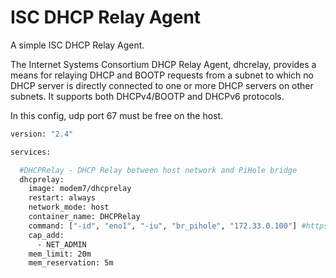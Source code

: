 # ISC DHCP Relay Agent

A simple ISC DHCP Relay Agent.

The Internet Systems Consortium DHCP Relay Agent, dhcrelay, provides a means for relaying DHCP and BOOTP requests from a subnet to which no DHCP server is directly connected to one or more DHCP servers on other subnets. It supports both DHCPv4/BOOTP and DHCPv6 protocols. 

In this config, udp port 67 must be free on the host.

```bash
version: "2.4"

services:

  #DHCPRelay - DHCP Relay between host network and PiHole bridge
  dhcprelay:
    image: modem7/dhcprelay
    restart: always
    network_mode: host
    container_name: DHCPRelay
    command: ["-id", "eno1", "-iu", "br_pihole", "172.33.0.100"] #https://fedoramagazine.org/build-network-bridge-fedora/
    cap_add:
      - NET_ADMIN
    mem_limit: 20m
    mem_reservation: 5m
```